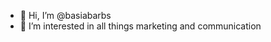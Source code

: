 - 👋 Hi, I’m @basiabarbs
- 👀 I’m interested in all things marketing and communication
<!---
basiabarbs/basiabarbs is a ✨ special ✨ repository because its `README.md` (this file) appears on your GitHub profile.
You can click the Preview link to take a look at your changes.
--->
